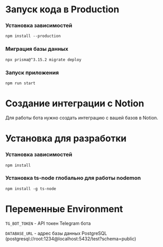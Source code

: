 # Запуск кода в Production
### Установка зависимостей
`npm install --production`
### Миграция базы данных
`npx prisma@^3.15.2 migrate deploy`
### Запуск приложения
`npm run start`

# Создание интеграции с Notion
Для работы бота нужно создать интеграцию с вашей базов в Notion.

# Установка для разработки
### Установка зависимостей
`npm install`
### Установка ts-node глобально для работы nodemon
`npm install -g ts-node`

# Переменные Environment
`TG_BOT_TOKEN` - API токен Telegram бота

`DATABASE_URL` - адрес базы данных PostgreSQL (postgresql://root:1234@localhost:5432/test?schema=public)
